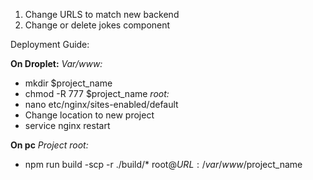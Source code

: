 1. Change URLS to match new backend
2. Change or delete jokes component


Deployment Guide:

**On Droplet:**
_Var/www:_
- mkdir $project_name
- chmod -R 777 $project_name
_root:_
- nano etc/nginx/sites-enabled/default
- Change location to new project
- service nginx restart

**On pc**
_Project root:_
- npm run build
-scp -r ./build/* root@$URL:/var/www/$project_name